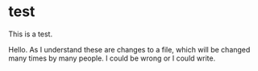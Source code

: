 # test
This is a test.

Hello. As I understand these are changes to a file, which will be changed many times by many people. I could be wrong or I could write.
